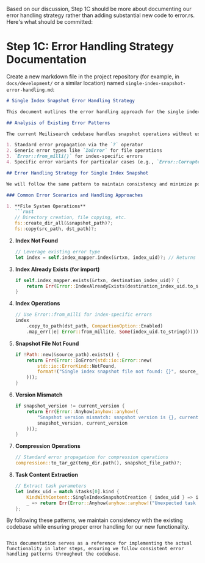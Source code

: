 Based on our discussion, Step 1C should be more about documenting our error handling strategy rather than adding substantial new code to error.rs. Here's what should be committed:

# Step 1C: Error Handling Strategy Documentation

Create a new markdown file in the project repository (for example, in `docs/development/` or a similar location) named `single-index-snapshot-error-handling.md`:

```markdown
# Single Index Snapshot Error Handling Strategy

This document outlines the error handling approach for the single index snapshot functionality.

## Analysis of Existing Error Patterns

The current Meilisearch codebase handles snapshot operations without using specialized error types. Instead, it uses:

1. Standard error propagation via the `?` operator
2. Generic error types like `IoError` for file operations
3. `Error::from_milli()` for index-specific errors
4. Specific error variants for particular cases (e.g., `Error::CorruptedTaskQueue`)

## Error Handling Strategy for Single Index Snapshot

We will follow the same pattern to maintain consistency and minimize potential merge conflicts:

### Common Error Scenarios and Handling Approaches

1. **File System Operations**
   ```rust
   // Directory creation, file copying, etc.
   fs::create_dir_all(&snapshot_path)?;
   fs::copy(src_path, dst_path)?;
   ```

2. **Index Not Found**
   ```rust
   // Leverage existing error type
   let index = self.index_mapper.index(&rtxn, index_uid)?; // Returns Error::IndexNotFound
   ```

3. **Index Already Exists (for import)**
   ```rust
   if self.index_mapper.exists(&rtxn, destination_index_uid)? {
       return Err(Error::IndexAlreadyExists(destination_index_uid.to_string()));
   }
   ```

4. **Index Operations**
   ```rust
   // Use Error::from_milli for index-specific errors
   index
       .copy_to_path(dst_path, CompactionOption::Enabled)
       .map_err(|e| Error::from_milli(e, Some(index_uid.to_string())))?;
   ```

5. **Snapshot File Not Found**
   ```rust
   if !Path::new(&source_path).exists() {
       return Err(Error::IoError(std::io::Error::new(
           std::io::ErrorKind::NotFound,
           format!("Single index snapshot file not found: {}", source_path)
       )));
   }
   ```

6. **Version Mismatch**
   ```rust
   if snapshot_version != current_version {
       return Err(Error::Anyhow(anyhow::anyhow!(
           "Snapshot version mismatch: snapshot version is {}, current version is {}",
           snapshot_version, current_version
       )));
   }
   ```

7. **Compression Operations**
   ```rust
   // Standard error propagation for compression operations
   compression::to_tar_gz(temp_dir.path(), snapshot_file_path)?;
   ```

8. **Task Content Extraction**
   ```rust
   // Extract task parameters
   let index_uid = match &tasks[0].kind {
       KindWithContent::SingleIndexSnapshotCreation { index_uid } => index_uid,
       _ => return Err(Error::Anyhow(anyhow::anyhow!("Unexpected task kind"))),
   };
   ```

By following these patterns, we maintain consistency with the existing codebase while ensuring proper error handling for our new functionality.
```

This documentation serves as a reference for implementing the actual functionality in later steps, ensuring we follow consistent error handling patterns throughout the codebase.